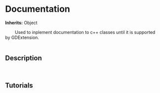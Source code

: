 # Documentation

**Inherits:** Object
  
&nbsp;&nbsp;&nbsp;&nbsp;&nbsp;&nbsp;&nbsp;&nbsp;Used to inplement documentation to c++ classes until it is supported by GDExtension.  
&nbsp;&nbsp;&nbsp;&nbsp;
## Description 
  
&nbsp;&nbsp;&nbsp;&nbsp;
## Tutorials 

	